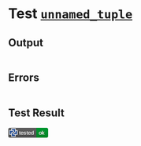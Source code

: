 # Test [`unnamed_tuple`](/doc/types/tuples.md#L29)

## Output

```,plain
```

## Errors

```,plain
```

## Test Result

![OK](/doc/types/.test/unnamed_tuple.png)
